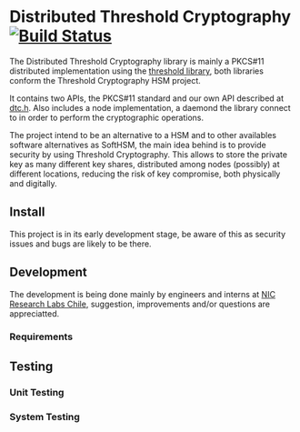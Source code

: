 # Distributed Threshold Cryptography [![Build Status](https://travis-ci.org/niclabs/tchsm-libdtc.svg?branch=master)](https://travis-ci.org/niclabs/tchsm-libdtc)

The Distributed Threshold Cryptography library is mainly a PKCS#11 distributed implementation using the [threshold library](https://github.com/niclabs/tchsm-libtc), both libraries conform the Threshold Cryptography HSM project.

It contains two APIs, the PKCS#11 standard and our own API described at [dtc.h](https://github.com/niclabs/tchsm-libdtc/blob/master/src/include/dtc.h). Also includes a node implementation, a daemond the library connect to in order to perform the cryptographic operations.

The project intend to be an alternative to a HSM and to other availables software alternatives as SoftHSM, the main idea behind is to provide security by using Threshold Cryptography. This allows to store the private key as many different key shares, distributed among nodes (possibly) at different locations, reducing the risk of key compromise, both physically and digitally.

## Install

This project is in its early development stage, be aware of this as security issues and bugs are likely to be there.

## Development


The development is being done mainly by engineers and interns at [NIC Research Labs Chile](http://niclabs.cl), suggestion, improvements and/or questions are appreciatted.

### Requirements

## Testing

### Unit Testing

### System Testing
